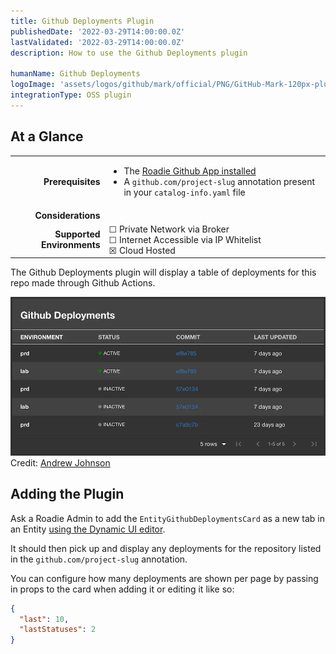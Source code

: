 ```yaml
---
title: Github Deployments Plugin
publishedDate: '2022-03-29T14:00:00.0Z'
lastValidated: '2022-03-29T14:00:00.0Z'
description: How to use the Github Deployments plugin

humanName: Github Deployments
logoImage: 'assets/logos/github/mark/official/PNG/GitHub-Mark-120px-plus.webp'
integrationType: OSS plugin
---
```


## At a Glance
| | |
|---: | --- |
| **Prerequisites** |<ul><li>The [Roadie Github App installed](/docs/getting-started/adding-a-catalog-item)</li><li>A `github.com/project-slug` annotation present in your `catalog-info.yaml` file</li></ul> |
| **Considerations** |  |
| **Supported Environments** | ☐ Private Network via Broker <br /> ☐ Internet Accessible via IP Whitelist <br /> ☒ Cloud Hosted |

The Github Deployments plugin will display a table of deployments for this repo made through Github Actions. 

![github-deployments-screenshot](./screenshot.webp)
Credit: [Andrew Johnson](https://github.com/anderoo)


## Adding the Plugin

Ask a Roadie Admin to add the `EntityGithubDeploymentsCard` as a new tab in an Entity [using the Dynamic UI editor](/docs/getting-started/configuring-backstage-plugins).

It should then pick up and display any deployments for the repository listed in the `github.com/project-slug` annotation.

You can configure how many deployments are shown per page by passing in props to the card when adding it or editing it like so:

```json
{
  "last": 10,
  "lastStatuses": 2
}
```
